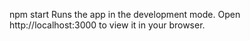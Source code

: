 npm start
Runs the app in the development mode.
Open http://localhost:3000 to view it in your browser.
